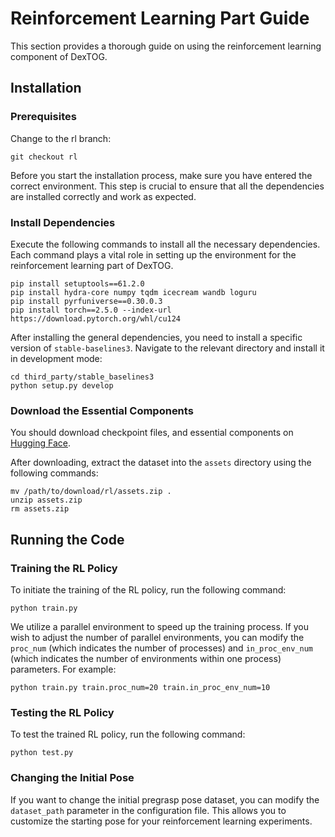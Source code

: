 # Reinforcement Learning Part Guide

This section provides a thorough guide on using the reinforcement learning component of DexTOG.

## Installation

### Prerequisites
Change to the rl branch:
```shell
git checkout rl
```
Before you start the installation process, make sure you have entered the correct environment.
This step is crucial to ensure that all the dependencies are installed correctly and work as expected.

### Install Dependencies
Execute the following commands to install all the necessary dependencies. Each command plays a vital role in setting up the environment for the reinforcement learning part of DexTOG.

```shell
pip install setuptools==61.2.0
pip install hydra-core numpy tqdm icecream wandb loguru 
pip install pyrfuniverse==0.30.0.3
pip install torch==2.5.0 --index-url https://download.pytorch.org/whl/cu124
```

After installing the general dependencies, you need to install a specific version of `stable-baselines3`. Navigate to the relevant directory and install it in development mode:

```shell
cd third_party/stable_baselines3
python setup.py develop
```

### Download the Essential Components
You should download checkpoint files, and essential components on [Hugging Face](https://huggingface.co/datasets/robotflow/DexTOG).

After downloading, extract the dataset into the `assets` directory using the following commands:
```shell
mv /path/to/download/rl/assets.zip .
unzip assets.zip
rm assets.zip
```

## Running the Code

### Training the RL Policy
To initiate the training of the RL policy, run the following command:

```shell
python train.py
```

We utilize a parallel environment to speed up the training process. If you wish to adjust the number of parallel environments, you can modify the `proc_num` (which indicates the number of processes) and `in_proc_env_num` (which indicates the number of environments within one process) parameters. For example:

```shell
python train.py train.proc_num=20 train.in_proc_env_num=10
```

### Testing the RL Policy
To test the trained RL policy, run the following command:

```shell
python test.py
```

### Changing the Initial Pose
If you want to change the initial pregrasp pose dataset, you can modify the `dataset_path` parameter in the configuration file. This allows you to customize the starting pose for your reinforcement learning experiments. 